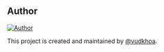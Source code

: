 ## Author

[![Author](https://contrib.rocks/image?repo=vudkhoa/Game2D_SortMergeFight)](https://github.com/vudkhoa/Game2D_SortMergeFight/graphs/contributors)

This project is created and maintained by [@vudkhoa](https://github.com/vudkhoa).
